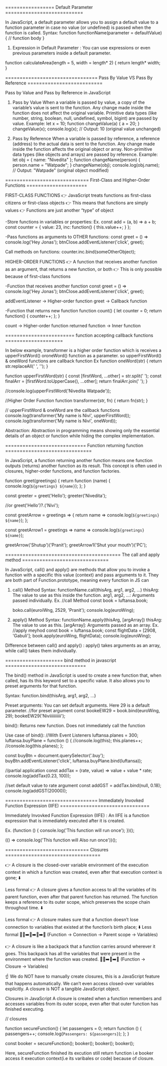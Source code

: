 ================= Default Parameter ===========================

In JavaScript, a default parameter allows you to assign a default value to a function parameter in case no value (or undefined) is passed when the function is called.
Syntax:
function functionName(parameter = defaultValue) {
// function body
}

1. Expression in Default Parameter : You can use expressions or even previous parameters inside a default parameter.

function calculateArea(length = 5, width = length\* 2) {
return length\* width;
}

================================ Pass By Value VS Pass By Reference ==========================

Pass by Value and Pass by Reference in JavaScript

1. Pass by Value
   When a variable is passed by value, a copy of the variable’s value is sent to the function.
   Any change made inside the function does not affect the original variable.
   Primitive data types (like number, string, boolean, null, undefined, symbol, bigint) are passed by value.
   Example:
   let x = 10;
   function changeValue(a) {
   a = 20;
   }
   changeValue(x);
   console.log(x); // Output: 10 (original value unchanged)

2. Pass by Reference
   When a variable is passed by reference, a reference (address) to the actual data is sent to the function.
   Any change made inside the function affects the original object or array.
   Non-primitive data types (like objects and arrays) are passed by reference.
   Example:
   let obj = { name: "Nivedita" };
   function changeName(person) {
   person.name = "Watpade";
   }
   changeName(obj);
   console.log(obj.name); // Output: "Watpade" (original object modified)

============================= First-Class and Higher-Order Functions =====================

FIRST-CLASS FUNCTIONS
👉 JavaScript treats functions as first-class citizens or first-class objects
👉 This means that functions are simply values
👉 Functions are just another “type” of object

-Store functions in variables or properties:
Ex. const add = (a, b) => a + b;
const counter = {
value: 23,
inc: function() { this.value++; }
};

-Pass functions as arguments to OTHER functions:
const greet = () => console.log('Hey Jonas');
btnClose.addEventListener('click', greet);

Call methods on functions:
counter.inc.bind(someOtherObject);

HIGHER-ORDER FUNCTIONS
👉 A function that receives another function as an argument, that returns a new function, or both
👉 This is only possible because of first-class functions

-Function that receives another function
const greet = () => console.log('Hey Jonas');
btnClose.addEventListener('click', greet);

addEventListener → Higher-order function
greet → Callback function

-Function that returns new function
function count() {
let counter = 0;
return function() {
counter++;
};
}

count → Higher-order function
returned function → Inner function

======================== function accepting callback functions ====================

In below example, transformer is a higher order function which is receives a upperFirstWord() oroneWord() function as a parameter. so upperFirstWord() & oneWord functions are callback function
Ex
function oneWord(str) {
return str.replaceAll(' ', '');
}

function upperFirstWord(str) {
const [firstWord, ...other] = str.split(' ');
const finalArr = [firstWord.toUpperCase(), ...other];
return finalArr.join(' ');
}

//console.log(upperFirstWord('Nivedita Watpade'));

//Higher Order Function
function transformer(str, fn) {
return fn(str);
}

// upperFirstWord & oneWord are the callback functions
console.log(transformer('My name is Nivi', upperFirstWord));
console.log(transformer('My name is Nivi', oneWord));

Abstraction:
Abstraction in programming means showing only the essential details of an object or function while hiding the complex implementation.

============================ Function returning function ==============================

In JavaScript, a function returning another function means one function outputs (returns) another function as its result.
This concept is often used in closures, higher-order functions, and function factories.

function greet(greetings) {
return function (name) {
console.log(`${greetings} ${name}`);
};
}

const greeter = greet('Hello');
greeter('Nivedita');

//or
greet('Hello')?.('Nivi');

const greetArrow = greetings => {
return name => console.log(`${greetings} ${name}`);
};

const greetArrow1 = greetings => name => console.log(`${greetings} ${name}`);

greetArrow('Shutup')('Pranit');
greetArrow1('Shut your mouth')('PC');

======================================== The call and apply method ==============================

In JavaScript, call() and apply() are methods that allow you to invoke a function with a specific this value (context) and pass arguments to it.
They are both part of Function.prototype, meaning every function in JS can

1. call() Method
   Syntax:
   functionName.call(thisArg, arg1, arg2, ...)
   thisArg: The value to use as this inside the function.
   arg1, arg2, ...: Arguments passed individually.
   Ex. //call Method
   const book = luftansa.book;

   boko.call(euroiWng, 2529, 'Pranit');
   console.log(euroWing);

2. apply() Method
   Syntax:
   functionName.apply(thisArg, [argArray])
   thisArg: The value to use as this.
   [argArray]: Arguments passed as an array.
   Ex. //apply meyhod
   const book = luftansa.book;
   const flightData = [2908, 'Gabuli'];
   book.apply(euroWing, flightData);
   console.log(euroWing);

Difference between call() and apply() :
apply() takes arguments as an array, while call() takes them individually.

==================== bind method in javascript ============================

The bind() method in JavaScript is used to create a new function that, when called, has its this keyword set to a specific value. It also allows you to preset arguments for that function.

Syntax: function.bind(thisArg, arg1, arg2, ...)

Preset arguments: You can set default arguments. Here 29 is a default parameter.
//for preset argument
const bookeEW29 = book.bind(euroWing, 29);
bookeEW29('Niviiiiiiiiiii');

bind(): Returns new function. Does not immediately call the function

Use case of bind():
//With Event Listeners
luftansa.planes = 300;
luftansa.buyPlane = function () {
//console.log(this);
this.planes++;
//console.log(this.planes);
};

const buyBtn = document.querySelector('.buy');
buyBtn.addEventListener('click', luftansa.buyPlane.bind(luftansa));

//partial application
const addTax = (rate, value) => value + value \* rate;
console.log(addTax(0.23, 100));

//set default value to rate argument
const addGST = addTax.bind(null, 0.18);
console.log(addGST(20000));

================================ Immediately Invovked Function Expression (IIFE) ===============================

Immediately Invovked Function Expression (IIFE) : An IIFE is a function expression that is immediately executed after it is created.

Ex.
(function () {
console.log('This function will run once');
})();

(() => console.log('This function will Also run once'))();

============================= Closures =================================

👉 A closure is the closed-over variable environment of the execution context in which a function was created, even after that execution context is gone;
⬇️

Less formal
👉 A closure gives a function access to all the variables of its parent function, even after that parent function has returned. The function keeps a reference to its outer scope, which preserves the scope chain throughout time.
⬇️

Less formal
👉 A closure makes sure that a function doesn’t lose connection to variables that existed at the function’s birth place;
⬇️
Less formal
🧍‍♂️➡️🔗➡️🏡➡️📄
(Function → Connection → Parent scope → Variables)

👉 A closure is like a backpack that a function carries around wherever it goes. This backpack has all the variables that were present in the environment where the function was created.
🧍‍♂️➡️🎒➡️📄
(Function → Closure → Variables)

☝️ We do NOT have to manually create closures, this is a JavaScript feature that happens automatically. We can’t even access closed-over variables explicitly. A closure is NOT a tangible JavaScript object.

Closures in JavaScript
A closure is created when a function remembers and accesses variables from its outer scope, even after that outer function has finished executing.

// closures

function secureFunction() {
let passengers = 0;
return function () {
passengers++;
console.log(`Passengers: ${passengers}`);
};
}

const booker = secureFunction();
booker();
booker();
booker();

Here, secureFunction finished its excution still return function i.e booker access it execution context(i.e its varibales or code) because of closure.
